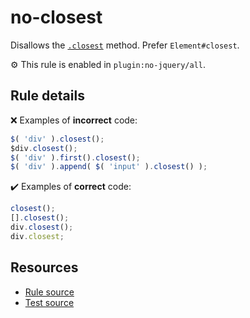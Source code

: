 # no-closest

Disallows the [`.closest`](https://api.jquery.com/closest/) method. Prefer `Element#closest`.

⚙️ This rule is enabled in `plugin:no-jquery/all`.

## Rule details

❌ Examples of **incorrect** code:
```js
$( 'div' ).closest();
$div.closest();
$( 'div' ).first().closest();
$( 'div' ).append( $( 'input' ).closest() );
```

✔️ Examples of **correct** code:
```js
closest();
[].closest();
div.closest();
div.closest;
```

## Resources

* [Rule source](/src/rules/no-closest.js)
* [Test source](/src/tests/no-closest.js)
